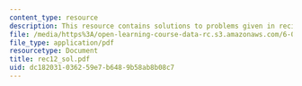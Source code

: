 ```yaml
---
content_type: resource
description: This resource contains solutions to problems given in recitaion twelve.
file: /media/https%3A/open-learning-course-data-rc.s3.amazonaws.com/6-041-probabilistic-systems-analysis-and-applied-probability-spring-2006/dc182031036259e7b6489b58ab8b08c7_rec12_sol.pdf
file_type: application/pdf
resourcetype: Document
title: rec12_sol.pdf
uid: dc182031-0362-59e7-b648-9b58ab8b08c7
---
```

